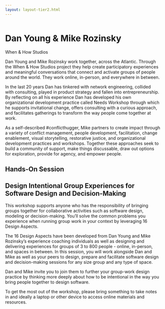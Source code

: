 ```yaml
---
layout: layout-tier2.html
---
```

<div class="container section featured-speaker">
   <div class="row">
     <div class="col-xs-12 col-sm-2 new-img-container">
       <img class="new-speaker-page-img dan-young-and-mike-rozinsky" />
       </div>
     <div class="col-xs-12 col-sm-10 copy-container">
       <h1 class="speaker-header">Dan Young &amp; Mike Rozinsky</h1>
       <span class="speaker-subtitle">When & How Studios</span>
       <p></p>
       <p>Dan Young and Mike Rozinsky work together, across the Atlantic. Through the When & How Studios project they help create participatory experiences and meaningful conversations that connect and activate groups of people around the world. They work online, in-person, and everywhere in between.</p>
        <p>In the last 20 years Dan has tinkered with network engineering, collided with consulting, played in product strategy and fallen into entrepreneurship. By reflecting on all his experience Dan has developed his own organizational development practice called Needs Workshop through which he supports invitational change, offers consulting with a curious approach, and facilitates gatherings to transform the way people come together at work.</p>
        <p>As a self-described #conflicthugger, Mike partners to create impact through a variety of conflict management, people development, facilitation, change enablement, visual storytelling, restorative justice, and organizational development practices and workshops. Together these approaches seek to build a community of support, make things discussable, draw out options for exploration, provide for agency, and empower people.</p>
        <h2>Hands-On Session</h2>
        <h2 class="gold">Design Intentional Group Experiences for Software Design and Decision-Making</h2>
        <p>This workshop supports anyone who has the responsibility of bringing groups together for collaborative activities such as software design, modeling or decision-making. You’ll solve the common problems you experience when running group work in your context by leveraging 16 Design Aspects.</p>
        <p>The 16 Design Aspects have been developed from Dan Young and Mike Rozinsky’s experience coaching individuals as well as designing and delivering experiences for groups of 3 to 800 people - online, in-person, and spaces in between. In this session, you will work alongside Dan and Mike as well as your peers to design, prepare and facilitate software design and decision-making sessions for any size group and any type of space.</p>
        <p>Dan and Mike invite you to join them to further your group-work design practice by thinking more deeply about how to be intentional in the way you bring people together to design software.</p>
        <p>To get the most out of the workshop, please bring something to take notes in and ideally a laptop or other device to access online materials and resources.</p>
     </div>
   </div>
 </div>
